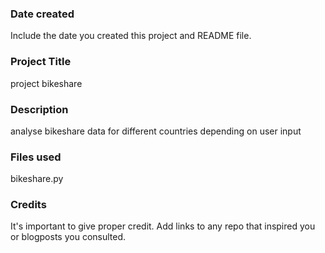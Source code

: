 ### Date created
Include the date you created this project and README file.

### Project Title
project bikeshare

### Description
analyse bikeshare data for different countries depending on user input

### Files used
bikeshare.py

### Credits
It's important to give proper credit. Add links to any repo that inspired you or blogposts you consulted.

